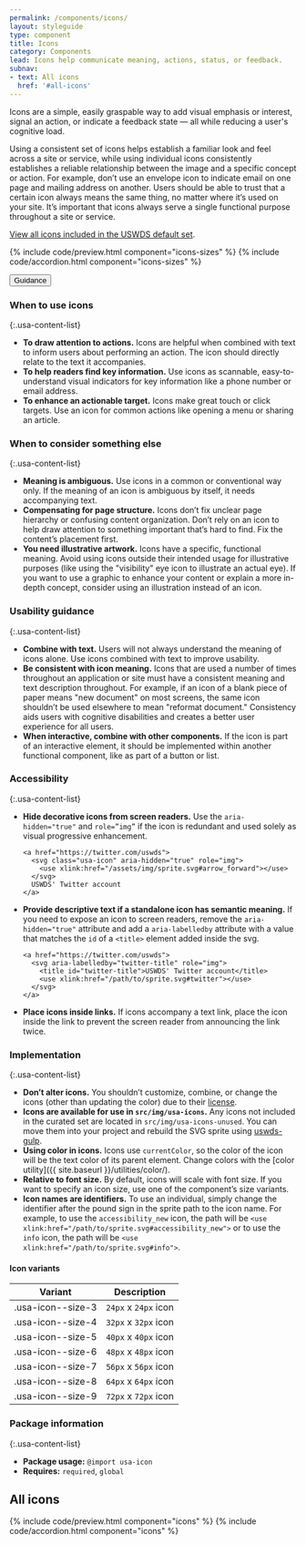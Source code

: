 ```yaml
---
permalink: /components/icons/
layout: styleguide
type: component
title: Icons
category: Components
lead: Icons help communicate meaning, actions, status, or feedback. 
subnav:
- text: All icons
  href: '#all-icons'
---
```


Icons are a simple, easily graspable way to add visual emphasis or interest, signal an action, or indicate a feedback state — all while reducing a user's cognitive load.

Using a consistent set of icons helps establish a familiar look and feel across a site or service, while using individual icons consistently establishes a reliable relationship between the image and a specific concept or action. For example, don’t use an envelope icon to indicate email on one page and mailing address on another. Users should be able to trust that a certain icon always means the same thing, no matter where it’s used on your site. It’s important that icons always serve a single functional purpose throughout a site or service.

[View all icons included in the USWDS default set](#all-icons).

{% include code/preview.html component="icons-sizes" %}
{% include code/accordion.html component="icons-sizes" %}

<div class="usa-accordion usa-accordion--bordered site-accordion-docs">
  <button class="usa-button-unstyled usa-accordion__button"
      aria-expanded="true" aria-controls="icon-docs">
    Guidance
  </button>
<div id="icon-docs" aria-hidden="false" class="usa-accordion__content site-component-usage" markdown="1">

### When to use icons

{:.usa-content-list}

- **To draw attention to actions.** Icons are helpful when combined with text to inform users about performing an action. The icon should directly relate to the text it accompanies.
- **To help readers find key information.** Use icons as scannable, easy-to-understand visual indicators for key information like a phone number or email address.
- **To enhance an actionable target.** Icons make great touch or click targets. Use an icon for common actions like opening a menu or sharing an article.

### When to consider something else

{:.usa-content-list}

- **Meaning is ambiguous.** Use icons in a common or conventional way only. If the meaning of an icon is ambiguous by itself, it needs accompanying text. 
- **Compensating for page structure.** Icons don’t fix unclear page hierarchy or confusing content organization. Don’t rely on an icon to help draw attention to something important that’s hard to find. Fix the content’s placement first.
- **You need illustrative artwork.** Icons have a specific, functional meaning. Avoid using icons outside their intended usage for illustrative purposes (like using the "visibility" eye icon to illustrate an actual eye). If you want to use a graphic to enhance your content or explain a more in-depth concept, consider using an illustration instead of an icon. 

### Usability guidance

{:.usa-content-list}

- **Combine with text.** Users will not always understand the meaning of icons alone. Use icons combined with text to improve usability.
- **Be consistent with icon meaning.** Icons that are used a number of times throughout an application or site must have a consistent meaning and text description throughout. For example, if an icon of a blank piece of paper means "new document" on most screens, the same icon shouldn’t be used elsewhere to mean "reformat document." Consistency aids users with cognitive disabilities and creates a better user experience for all users.
- **When interactive, combine with other components.** If the icon is part of an interactive element, it should be implemented within another functional component, like as part of a button or list.

### Accessibility

{:.usa-content-list}

- **Hide decorative icons from screen readers.** Use the `aria-hidden="true"` and `role=”img”` if the icon is redundant and used solely as visual progressive enhancement.
  ```
  <a href="https://twitter.com/uswds">
    <svg class="usa-icon" aria-hidden="true" role="img">
      <use xlink:href="/assets/img/sprite.svg#arrow_forward"></use>
    </svg>
    USWDS' Twitter account
  </a>
  ```
- **Provide descriptive text if a standalone icon has semantic meaning.** If you need to expose an icon to screen readers, remove the `aria-hidden="true"` attribute and add a `aria-labelledby` attribute with a value that matches the `id` of a `<title>` element added inside the svg.
  ```
  <a href="https://twitter.com/uswds">
    <svg aria-labelledby="twitter-title" role="img">
      <title id="twitter-title">USWDS' Twitter account</title>
      <use xlink:href="/path/to/sprite.svg#twitter"></use>
    </svg>
  </a>
  ```
- **Place icons inside links.** If icons accompany a text link, place the icon inside the link to prevent the screen reader from announcing the link twice.


### Implementation

{:.usa-content-list}

- **Don’t alter icons.** You shouldn’t customize, combine, or change the icons (other than updating the color) due to their [license](https://github.com/uswds/uswds/blob/develop/LICENSE.md).
- **Icons are available for use in `src/img/usa-icons`.** Any icons not included in the curated set are located in `src/img/usa-icons-unused`. You can move them into your project and rebuild the SVG sprite using [uswds-gulp](https://github.com/uswds/uswds-gulp/).
- **Using color in icons.** Icons use `currentColor`, so the color of the icon will be the text color of its parent element. Change colors with the [color utility]({{ site.baseurl }}/utilities/color/).
- **Relative to font size.** By default, icons will scale with font size. If you want to specify an icon size, use one of the component’s size variants.
- **Icon names are identifiers.** To use an individual, simply change the identifier after the pound sign in the sprite path to the icon name. For example, to use the `accessibility_new` icon, the path will be `<use xlink:href="/path/to/sprite.svg#accessibility_new">` or to use the `info` icon, the path will be `<use xlink:href="/path/to/sprite.svg#info">`.


#### Icon variants

<table class="usa-table--borderless site-table-responsive site-table-simple" aria-labelledby="icon-variants">
  <thead>
    <tr>
      <th scope="col" class="flex-6">Variant</th>
      <th scope="col" class="flex-6">Description</th>
    </tr>
  </thead>
  <tbody class="font-mono-2xs">
    <tr>
      <td data-title="Variant" class="flex-6">.usa-icon--size-3</td>
      <td data-title="Description" class="flex-6">
        <span class="font-lang-3xs">
          <code>24px</code> x <code>24px</code> icon
        </span>
      </td>
    </tr>
    <tr>
      <td data-title="Variant" class="flex-6">.usa-icon--size-4</td>
      <td data-title="Description" class="flex-6">
        <span class="font-lang-3xs">
          <code>32px</code> x <code>32px</code> icon
        </span>
      </td>
    </tr>
    <tr>
      <td data-title="Variant" class="flex-6">.usa-icon--size-5</td>
      <td data-title="Description" class="flex-6">
        <span class="font-lang-3xs">
          <code>40px</code> x <code>40px</code> icon
        </span>
      </td>
    </tr>
    <tr>
      <td data-title="Variant" class="flex-6">.usa-icon--size-6</td>
      <td data-title="Description" class="flex-6">
        <span class="font-lang-3xs">
          <code>48px</code> x <code>48px</code> icon
        </span>
      </td>
    </tr>
    <tr>
      <td data-title="Variant" class="flex-6">.usa-icon--size-7</td>
      <td data-title="Description" class="flex-6">
        <span class="font-lang-3xs">
          <code>56px</code> x <code>56px</code> icon
        </span>
      </td>
    </tr>
    <tr>
      <td data-title="Variant" class="flex-6">.usa-icon--size-8</td>
      <td data-title="Description" class="flex-6">
        <span class="font-lang-3xs">
          <code>64px</code> x <code>64px</code> icon
        </span>
      </td>
    </tr>
    <tr>
      <td data-title="Variant" class="flex-6">.usa-icon--size-9</td>
      <td data-title="Description" class="flex-6">
        <span class="font-lang-3xs">
          <code>72px</code> x <code>72px</code> icon
        </span>
      </td>
    </tr>
  </tbody>
</table>

### Package information

{:.usa-content-list}

- **Package usage:** `@import usa-icon`
- **Requires:** `required`, `global` 

</div>
</div>

## All icons

{% include code/preview.html component="icons" %}
{% include code/accordion.html component="icons" %}
